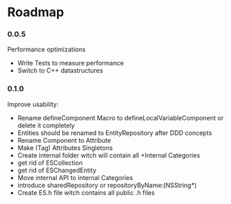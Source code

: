 Roadmap
====

### 0.0.5

Performance optimizations

- Write Tests to measure performance
- Switch to C++ datastructures

### 0.1.0

Improve usability:
- Rename defineComponent Macro to defineLocalVariableComponent or delete it completely
- Entities should be renamed to EntityRepository after DDD concepts
- Rename Component to Attribute
- Make (Tag) Attributes Singletons
- Create internal folder witch will contain all +Internal Categories
- get rid of ESCollection
- get rid of ESChangedEntity
- Move internal API to internal Categories
- introduce sharedRepository or repositoryByName:(NSString*)
- Create ES.h file witch contains all public .h files
